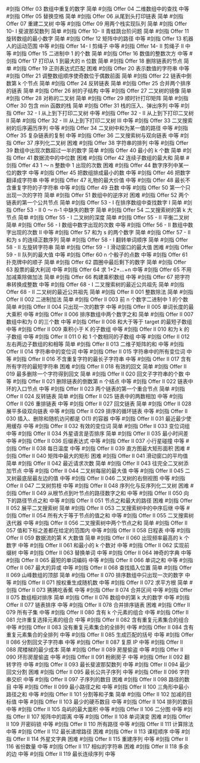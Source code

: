 #剑指 Offer 03 数组中重复的数字
简单 #剑指 Offer 04 二维数组中的查找
中等 #剑指 Offer 05 替换空格
简单 #剑指 Offer 06 从尾到头打印链表
简单 #剑指 Offer 07 重建二叉树
中等 #剑指 Offer 09 用两个栈实现队列
简单 #剑指 Offer 10- I 斐波那契数列
简单 #剑指 Offer 10- II 青蛙跳台阶问题
简单 #剑指 Offer 11 旋转数组的最小数字
简单 #剑指 Offer 12 矩阵中的路径
中等 #剑指 Offer 13 机器人的运动范围
中等 #剑指 Offer 14- I 剪绳子
中等 #剑指 Offer 14- II 剪绳子 II
中等 #剑指 Offer 15 二进制中 1 的个数
简单 #剑指 Offer 16 数值的整数次方
中等 #剑指 Offer 17 打印从 1 到最大的 n 位数
简单 #剑指 Offer 18 删除链表的节点
简单 #剑指 Offer 19 正则表达式匹配
困难 #剑指 Offer 20 表示数值的字符串
中等 #剑指 Offer 21 调整数组顺序使奇数位于偶数前面
简单 #剑指 Offer 22 链表中倒数第 k 个节点
简单 #剑指 Offer 24 反转链表
简单 #剑指 Offer 25 合并两个排序的链表
简单 #剑指 Offer 26 树的子结构
中等 #剑指 Offer 27 二叉树的镜像
简单 #剑指 Offer 28 对称的二叉树
简单 #剑指 Offer 29 顺时针打印矩阵
简单 #剑指 Offer 30 包含 min 函数的栈
简单 #剑指 Offer 31 栈的压入、弹出序列
中等 #剑指 Offer 32 - I 从上到下打印二叉树
中等 #剑指 Offer 32 - II 从上到下打印二叉树 II
简单 #剑指 Offer 32 - III 从上到下打印二叉树 III
中等 #剑指 Offer 33 二叉搜索树的后序遍历序列
中等 #剑指 Offer 34 二叉树中和为某一值的路径
中等 #剑指 Offer 35 复杂链表的复制
中等 #剑指 Offer 36 二叉搜索树与双向链表
中等 #剑指 Offer 37 序列化二叉树
困难 #剑指 Offer 38 字符串的排列
中等 #剑指 Offer 39 数组中出现次数超过一半的数字
简单 #剑指 Offer 40 最小的 k 个数
简单 #剑指 Offer 41 数据流中的中位数
困难 #剑指 Offer 42 连续子数组的最大和
简单 #剑指 Offer 43 1 ～ n 整数中 1 出现的次数
困难 #剑指 Offer 44 数字序列中某一位的数字
中等 #剑指 Offer 45 把数组排成最小的数
中等 #剑指 Offer 46 把数字翻译成字符串
中等 #剑指 Offer 47 礼物的最大价值
中等 #剑指 Offer 48 最长不含重复字符的子字符串
中等 #剑指 Offer 49 丑数
中等 #剑指 Offer 50 第一个只出现一次的字符
简单 #剑指 Offer 51 数组中的逆序对
困难 #剑指 Offer 52 两个链表的第一个公共节点
简单 #剑指 Offer 53 - I 在排序数组中查找数字 I
简单 #剑指 Offer 53 - II 0 ～ n-1 中缺失的数字
简单 #剑指 Offer 54 二叉搜索树的第 k 大节点
简单 #剑指 Offer 55 - I 二叉树的深度
简单 #剑指 Offer 55 - II 平衡二叉树
简单 #剑指 Offer 56 - I 数组中数字出现的次数
中等 #剑指 Offer 56 - II 数组中数字出现的次数 II
中等 #剑指 Offer 57 和为 s 的两个数字
简单 #剑指 Offer 57 - II 和为 s 的连续正数序列
简单 #剑指 Offer 58 - I 翻转单词顺序
简单 #剑指 Offer 58 - II 左旋转字符串
简单 #剑指 Offer 59 - I 滑动窗口的最大值
困难 #剑指 Offer 59 - II 队列的最大值
中等 #剑指 Offer 60 n 个骰子的点数
中等 #剑指 Offer 61 扑克牌中的顺子
简单 #剑指 Offer 62 圆圈中最后剩下的数字
简单 #剑指 Offer 63 股票的最大利润
中等 #剑指 Offer 64 求 1+2+…+n
中等 #剑指 Offer 65 不用加减乘除做加法
简单 #剑指 Offer 66 构建乘积数组
中等 #剑指 Offer 67 把字符串转换成整数
中等 #剑指 Offer 68 - I 二叉搜索树的最近公共祖先
简单 #剑指 Offer 68 - II 二叉树的最近公共祖先
简单 #剑指 Offer II 001 整数除法
简单 #剑指 Offer II 002 二进制加法
简单 #剑指 Offer II 003 前 n 个数字二进制中 1 的个数
简单 #剑指 Offer II 004 只出现一次的数字
中等 #剑指 Offer II 005 单词长度的最大乘积
中等 #剑指 Offer II 006 排序数组中两个数字之和
简单 #剑指 Offer II 007 数组中和为 0 的三个数
中等 #剑指 Offer II 008 和大于等于 target 的最短子数组
中等 #剑指 Offer II 009 乘积小于 K 的子数组
中等 #剑指 Offer II 010 和为 k 的子数组
中等 #剑指 Offer II 011 0 和 1 个数相同的子数组
中等 #剑指 Offer II 012 左右两边子数组的和相等
简单 #剑指 Offer II 013 二维子矩阵的和
中等 #剑指 Offer II 014 字符串中的变位词
中等 #剑指 Offer II 015 字符串中的所有变位词
中等 #剑指 Offer II 016 不含重复字符的最长子字符串
中等 #剑指 Offer II 017 含有所有字符的最短字符串
困难 #剑指 Offer II 018 有效的回文
简单 #剑指 Offer II 019 最多删除一个字符得到回文
简单 #剑指 Offer II 020 回文子字符串的个数
中等 #剑指 Offer II 021 删除链表的倒数第 n 个结点
中等 #剑指 Offer II 022 链表中环的入口节点
中等 #剑指 Offer II 023 两个链表的第一个重合节点
简单 #剑指 Offer II 024 反转链表
简单 #剑指 Offer II 025 链表中的两数相加
中等 #剑指 Offer II 026 重排链表
中等 #剑指 Offer II 027 回文链表
简单 #剑指 Offer II 028 展平多级双向链表
中等 #剑指 Offer II 029 排序的循环链表
中等 #剑指 Offer II 030 插入、删除和随机访问都是 O(1) 的容器
中等 #剑指 Offer II 031 最近最少使用缓存
中等 #剑指 Offer II 032 有效的变位词
简单 #剑指 Offer II 033 变位词组
中等 #剑指 Offer II 034 外星语言是否排序
简单 #剑指 Offer II 035 最小时间差
中等 #剑指 Offer II 036 后缀表达式
中等 #剑指 Offer II 037 小行星碰撞
中等 #剑指 Offer II 038 每日温度
中等 #剑指 Offer II 039 直方图最大矩形面积
困难 #剑指 Offer II 040 矩阵中最大的矩形
困难 #剑指 Offer II 041 滑动窗口的平均值
简单 #剑指 Offer II 042 最近请求次数
简单 #剑指 Offer II 043 往完全二叉树添加节点
中等 #剑指 Offer II 044 二叉树每层的最大值
中等 #剑指 Offer II 045 二叉树最底层最左边的值
中等 #剑指 Offer II 046 二叉树的右侧视图
中等 #剑指 Offer II 047 二叉树剪枝
中等 #剑指 Offer II 048 序列化与反序列化二叉树
困难 #剑指 Offer II 049 从根节点到叶节点的路径数字之和
中等 #剑指 Offer II 050 向下的路径节点之和
中等 #剑指 Offer II 051 节点之和最大的路径
困难 #剑指 Offer II 052 展平二叉搜索树
简单 #剑指 Offer II 053 二叉搜索树中的中序后继
中等 #剑指 Offer II 054 所有大于等于节点的值之和
中等 #剑指 Offer II 055 二叉搜索树迭代器
中等 #剑指 Offer II 056 二叉搜索树中两个节点之和
简单 #剑指 Offer II 057 值和下标之差都在给定的范围内
中等 #剑指 Offer II 058 日程表
中等 #剑指 Offer II 059 数据流的第 K 大数值
简单 #剑指 Offer II 060 出现频率最高的 k 个数字
中等 #剑指 Offer II 061 和最小的 k 个数对
中等 #剑指 Offer II 062 实现前缀树
中等 #剑指 Offer II 063 替换单词
中等 #剑指 Offer II 064 神奇的字典
中等 #剑指 Offer II 065 最短的单词编码
中等 #剑指 Offer II 066 单词之和
中等 #剑指 Offer II 067 最大的异或
中等 #剑指 Offer II 068 查找插入位置
简单 #剑指 Offer II 069 山峰数组的顶部
简单 #剑指 Offer II 070 排序数组中只出现一次的数字
中等 #剑指 Offer II 071 按权重生成随机数
中等 #剑指 Offer II 072 求平方根
简单 #剑指 Offer II 073 狒狒吃香蕉
中等 #剑指 Offer II 074 合并区间
中等 #剑指 Offer II 075 数组相对排序
简单 #剑指 Offer II 076 数组中的第 k 大的数字
中等 #剑指 Offer II 077 链表排序
中等 #剑指 Offer II 078 合并排序链表
困难 #剑指 Offer II 079 所有子集
中等 #剑指 Offer II 080 含有 k 个元素的组合
中等 #剑指 Offer II 081 允许重复选择元素的组合
中等 #剑指 Offer II 082 含有重复元素集合的组合
中等 #剑指 Offer II 083 没有重复元素集合的全排列
中等 #剑指 Offer II 084 含有重复元素集合的全排列
中等 #剑指 Offer II 085 生成匹配的括号
中等 #剑指 Offer II 086 分割回文子字符串
中等 #剑指 Offer II 087 复原 IP
中等 #剑指 Offer II 088 爬楼梯的最少成本
简单 #剑指 Offer II 089 房屋偷盗
中等 #剑指 Offer II 090 环形房屋偷盗
中等 #剑指 Offer II 091 粉刷房子
中等 #剑指 Offer II 092 翻转字符
中等 #剑指 Offer II 093 最长斐波那契数列
中等 #剑指 Offer II 094 最少回文分割
困难 #剑指 Offer II 095 最长公共子序列
中等 #剑指 Offer II 096 字符串交织
中等 #剑指 Offer II 097 子序列的数目
困难 #剑指 Offer II 098 路径的数目
中等 #剑指 Offer II 099 最小路径之和
中等 #剑指 Offer II 100 三角形中最小路径之和
中等 #剑指 Offer II 101 分割等和子集
简单 #剑指 Offer II 102 加减的目标值
中等 #剑指 Offer II 103 最少的硬币数目
中等 #剑指 Offer II 104 排列的数目
中等 #剑指 Offer II 105 岛屿的最大面积
中等 #剑指 Offer II 106 二分图
中等 #剑指 Offer II 107 矩阵中的距离
中等 #剑指 Offer II 108 单词演变
困难 #剑指 Offer II 109 开密码锁
中等 #剑指 Offer II 110 所有路径
中等 #剑指 Offer II 111 计算除法
中等 #剑指 Offer II 112 最长递增路径
困难 #剑指 Offer II 113 课程顺序
中等 #剑指 Offer II 114 外星文字典
困难 #剑指 Offer II 115 重建序列
中等 #剑指 Offer II 116 省份数量
中等 #剑指 Offer II 117 相似的字符串
困难 #剑指 Offer II 118 多余的边
中等 #剑指 Offer II 119 最长连续序列
中等

